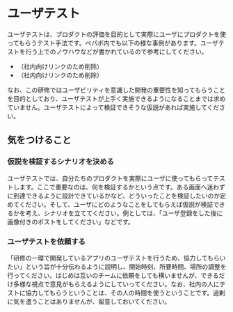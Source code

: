 # ユーザテスト

ユーザテストは、プロダクトの評価を目的として実際にユーザにプロダクトを使ってもらうテスト手法です。ペパボ内でも以下の様な事例があります。ユーザテストを行う上でのノウハウなどが書かれているので参考にしてください。

- （社内向けリンクのため削除）
- （社内向けリンクのため削除）

なお、この研修ではユーザビリティを意識した開発の重要性を知ってもらうことを目的としており、ユーザテストが上手く実施できるようになることまでは求めていません。ユーザテストによって検証できそうな仮説があれば実施してください。

## 気をつけること

### 仮説を検証するシナリオを決める

ユーザテストでは、自分たちのプロダクトを実際にユーザに使ってもらってテストします。ここで重要なのは、何を検証するかという点です。ある画面へ迷わずに到達できるように設計できているかなど、どういったことを検証したいのか定めてください。そして、ユーザにどのようなことをしてもらえば仮説が検証できるかを考え、シナリオを立ててください。例としては、「ユーザ登録をした後に画像付きのポストをしてください」などです。

### ユーザテストを依頼する

「研修の一環で開発しているアプリのユーザテストを行うため、協力してもらいたい」という旨が十分伝わるように説明し、開始時刻、所要時間、場所の調整を行ってください。はじめは互いのチームに依頼をしても構いませんが、できるだけ多様な視点で意見がもらえるようにしていってください。なお、社内の人にテストに協力してもらうということは、その人の時間を使うということです。過剰に気を遣うことはありませんが、留意しておいてください。
